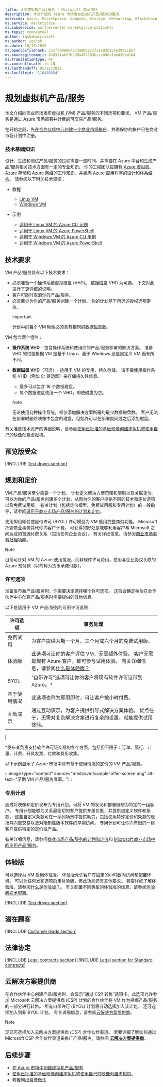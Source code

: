 ```yaml
---
title: 计划虚拟机产品/服务 - Microsoft 商业市场
description: 本文介绍向 Azure 市场发布虚拟机产品/服务的要求。
services: Azure, Marketplace, Compute, Storage, Networking, Blockchain, Security
ms.service: marketplace
ms.subservice: partnercenter-marketplace-publisher
ms.topic: conceptual
author: iqshahmicrosoft
ms.author: iqshah
ms.date: 10/19/2020
ms.openlocfilehash: 25cfca98857d33a90b2c1f11692d83ae30911bb7
ms.sourcegitcommit: 80d311abffb2d9a457333bcca898dfae830ea1b4
ms.translationtype: HT
ms.contentlocale: zh-CN
ms.lasthandoff: 05/26/2021
ms.locfileid: "110480854"
---
```

# <a name="plan-a-virtual-machine-offer"></a>规划虚拟机产品/服务

本文介绍向商业市场发布虚拟机 (VM) 产品/服务的不同选项和要求。 VM 产品/服务是通过 Azure 市场部署并计费的可交易产品/服务。

在开始之前，先[在合作伙伴中心创建一个商业市场帐户](create-account.md)，并确保你的帐户已在商业市场计划中注册。

### <a name="technical-fundamentals"></a>技术基础知识

设计、生成和测试产品/服务的过程需要一些时间，并需要在 Azure 平台和生成产品/服务相关技术方面有一定的专业知识。 你的工程团队应拥有 [Azure 虚拟机](https://azure.microsoft.com/services/virtual-machines/)、[Azure 存储](https://azure.microsoft.com/services/?filter=storage#storage)和 [Azure 网络](https://azure.microsoft.com/services/?filter=networking#networking)的工作知识，并熟悉 [Azure 应用程序的设计和体系结构](https://azure.microsoft.com/solutions/architecture/)。 请参阅以下附加技术资源： 

- 教程
  - [Linux VM](../virtual-machines/linux/tutorial-manage-vm.md)
  - [Windows VM](../virtual-machines/windows/tutorial-manage-vm.md)

- 示例
  - [适用于 Linux VM 的 Azure CLI 示例](https://github.com/Azure-Samples/azure-cli-samples/tree/master/virtual-machine)
  - [适用于 Linux VM 的 Azure PowerShell](https://github.com/Azure/azure-docs-powershell-samples/tree/master/virtual-machine)
  - [适用于 Windows VM 的 Azure CLI 示例](https://github.com/Azure-Samples/azure-cli-samples/tree/master/virtual-machine)
  - [适用于 Windows VM 的 Azure PowerShell](/previous-versions/azure/virtual-machines/scripts/virtual-machines-windows-powershell-sample-create-vm-quick)

## <a name="technical-requirements"></a>技术要求

VM 产品/服务具有以下技术要求：

- 必须准备一个操作系统虚拟硬盘 (VHD)。 数据磁盘 VHD 为可选。 下文对此进行了更详细的说明。
- 客户可随时取消你的产品/服务。
- 必须至少为你的产品/服务创建一个计划。 你的计划基于所选的[授权选项](#licensing-options)定价。
   > [!IMPORTANT]
   > 计划中的每个 VM 映像必须具有相同的数据磁盘数。

VM 包含两个组件：

- **操作系统 VHD** - 包含操作系统和使用你的产品/服务部署的解决方案。 准备 VHD 的过程根据 VM 是基于 Linux、基于 Windows 还是自定义 VM 而有所不同。
- **数据磁盘 VHD**（可选）- 适用于 VM 的专用、持久存储。 请不要使用操作系统 VHD（例如 C: 驱动器）来存储持久性信息。 
    - 最多可以包含 16 个数据磁盘。
    - 每个数据磁盘使用一个 VHD，即使磁盘为空。

    > [!NOTE]
    > 无论使用何种操作系统，都仅添加解决方案所需的最少数据磁盘数。 客户无法在部署时删除映像中包含的磁盘，但始终可以在部署期间或之后添加磁盘。

有关准备技术资产的详细说明，请参阅[使用已批准的基础映像创建虚拟机](azure-vm-create-using-approved-base.md)或[使用自己的映像创建虚拟机](azure-vm-create-using-own-image.md)。

## <a name="preview-audience"></a>预览版受众

[!INCLUDE [Test drives section](includes/preview-audience.md)]

## <a name="plans-and-pricing"></a>规划和定价

VM 产品/服务至少需要一个计划。 计划定义解决方案范围和限制以及关联定价。 可以为你的产品/服务创建多个计划，从而为你的客户提供不同的技术和定价选项以及免费试用版。 有关计划（包括定价模型、免费试用版和专用计划）的一般指导，请参阅[适用于商业市场产品/服务的计划和定价](plans-pricing.md)。 

使用即用即付或自带许可 (BYOL) 许可模型为 VM 启用完整商务功能。 Microsoft 托管商业事务并代你向客户计费。 可获得的好处是能够利用客户与 Microsoft 之间达成的首选付费关系（包括任何企业协议）。 有关详细信息，请参阅[商业市场事务处理功能](./marketplace-commercial-transaction-capabilities-and-considerations.md)。

> [!NOTE]
> 目前可针对 VM 的 Azure 使用情况，而非软件许可费用，使用与企业协议关联的 Azure 预付款（以前称为货币承诺付款）。

### <a name="licensing-options"></a>许可选项

准备发布新产品/服务时，你需要决定选择哪个许可选项。 这将会确定稍后在合作伙伴中心创建产品/服务时需要提供的其他信息。

以下是适用于 VM 产品/服务的可用许可选项：

| 许可选项 | 事务处理 |
| --- | --- |
| 免费试用 | 为客户提供为期一个月、三个月或六个月的免费试用版。 |
| 体验版 | 此选项可让你的客户评估 VM，无需额外付费。 客户无需是现有 Azure 客户，即可参与试用体验。 有关详细信息，请参阅[什么是体验版？](./what-is-test-drive.md) |
| BYOL | “自带许可”选项可让你的客户将现有软件许可证带到 Azure。\* |
| 基于使用情况 | 此选项也称为即用即付，可让客户按小时付费。 |
| 互动演示  | 通过互动演示，为客户提供引导式解决方案体验。 优点在于，无需对复杂解决方案进行复杂的设置，就能提供试用体验。 |
|

\*发布者负责支持软件许可证交易的各个方面，包括但不限于：订单、履行、计量、计费、开具发票、付款和费用收集。

以下示例显示了 Azure 市场中具有基于使用情况的定价的 VM 产品/服务。

:::image type="content" source="media/vm/sample-offer-screen.png" alt-text="示例 VM 产品/服务屏幕。":::

### <a name="private-plans"></a>专用计划

通过将映像和定价发布为专用计划，可将 VM 的发现和部署限制为特定的一组客户。 专用计划能够为关系最密切的客户提供专属优惠，并提供自定义软件和条款。 这些自定义条款可在一系列场景中提供助力，包括使用特殊定价和条款的现场导向型交易以及对限制性版本软件的早期访问。 专用计划可让你向有限的一组客户提供特定的定价或产品。

有关详细信息，请参阅[商业市场产品/服务的计划和定价](plans-pricing.md)和 [Microsoft 商业市场中的专用产品/服务](private-offers.md)。

## <a name="test-drive"></a>体验版

可以选择为 VM 启用体验版。 体验版允许客户在固定的小时数内访问预配置环境。 可以为任何发布选项启用体验版，但此功能还有其他要求。 若要详细了解体验版，请参阅[什么是体验版？](what-is-test-drive.md)。 有关配置不同类型的体验版的信息，请参阅[体验版技术配置](test-drive-technical-configuration.md)。

[!INCLUDE [Test drives section](includes/test-drives.md)]

## <a name="customer-leads"></a>潜在顾客

[!INCLUDE [Customer leads section](includes/customer-leads.md)]

## <a name="legal-contracts"></a>法律协定

[!INCLUDE [Legal contracts section](includes/legal-contracts-intro.md)]
[!INCLUDE [Legal section for Standard contracts](includes/legal-contracts-standard.md)]

## <a name="cloud-solution-providers"></a>云解决方案提供商

在合作伙伴中心创建产品/服务时，会显示“通过 CSP 转售”选项卡。此选项允许参加 Microsoft 云解决方案提供商 (CSP) 计划的合作伙伴将 VM 作为捆绑产品/服务的一部分进行转售。 所有自带许可 (BYOL) 计划将自动选择加入该计划。 还可选择加入到非 BYOL 计划。 有关详细信息，请参阅[云解决方案提供商](cloud-solution-providers.md)。 

> [!NOTE]
> 现已可选择加入云解决方案提供商 (CSP) 合作伙伴渠道。 若要详细了解如何通过 Microsoft CSP 合作伙伴渠道来推广产品/服务，请参阅 [**云解决方案提供商**](./cloud-solution-providers.md)。

## <a name="next-steps"></a>后续步骤

- [在 Azure 市场中创建虚拟机产品/服务](azure-vm-create.md)
- [使用已批准的基础映像创建虚拟机](azure-vm-create-using-approved-base.md)或[使用自己的映像创建虚拟机](azure-vm-create-using-own-image.md)。
- [套餐列出最佳做法](gtm-offer-listing-best-practices.md)

